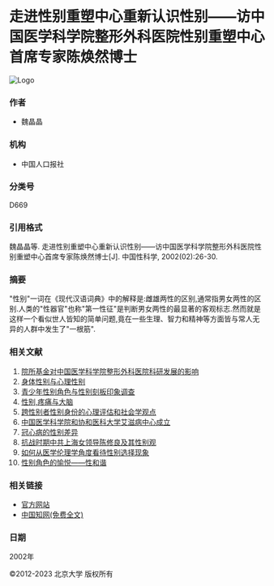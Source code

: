 # 走进性别重塑中心重新认识性别——访中国医学科学院整形外科医院性别重塑中心首席专家陈焕然博士

![Logo](https://web/images/logo.png)

### 作者
- 魏晶晶

### 机构
- 中国人口报社

### 分类号
D669

### 引用格式
魏晶晶等. 走进性别重塑中心重新认识性别——访中国医学科学院整形外科医院性别重塑中心首席专家陈焕然博士\[J\]. 中国性科学, 2002(02):26-30.

### 摘要
"性别"一词在《现代汉语词典》中的解释是:雌雄两性的区别,通常指男女两性的区别.人类的"性器官"也称"第一性征"是判断男女两性的最显著的客观标志.然而就是这样一个看似世人皆知的简单问题,竟在一些生理、智力和精神等方面皆与常人无异的人群中发生了"一根筋".

### 相关文献
1. [院所基金对中国医学科学院整形外科医院科研发展的影响](Article/info?aid=141252751)
2. [身体性别与心理性别](Article/info?aid=310337813)
3. [青少年性别角色与性别刻板印象调查](Article/info?aid=312749905)
4. [性别,疼痛与大脑](Article/info?aid=309584076)
5. [跨性别者性别身份的心理评估和社会学观点](Article/info?aid=261326282)
6. [中国医学科学院和协和医科大学艾滋病中心成立](Article/info?aid=289459763)
7. [冠心病的性别差异](Article/info?aid=287691558)
8. [抗战时期中共上海女领导陈修良及其性别观](Article/info?aid=331113745)
9. [如何从医学伦理学角度看待性别选择现象](Article/info?aid=289465388)
10. [性别角色的愉悦——性和谐](Article/info?aid=310346065)

### 相关链接
- [官方网站](http://www.zgxkxzzs.com)
- [中国知网(免费全文)](http://kns.cnki.net/KCMS/detail/detail.aspx?filename=XKXZ200202010&DBName=cjfqtotal&dbcode=cjfq)

### 日期
2002年

©2012-2023 北京大学 版权所有
<!-- tcd_original_link http://ccj.pku.edu.cn/article/info?aid=310340937 -->
